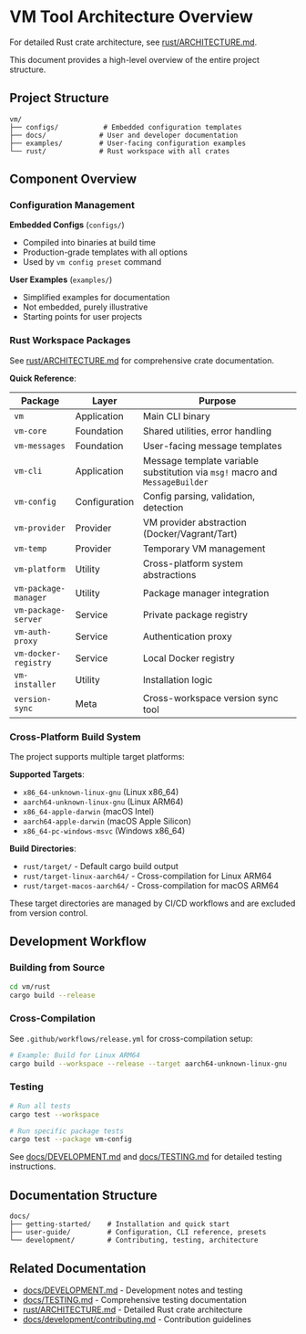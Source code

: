 # VM Tool Architecture Overview

For detailed Rust crate architecture, see [rust/ARCHITECTURE.md](../../rust/ARCHITECTURE.md).

This document provides a high-level overview of the entire project structure.

## Project Structure

```
vm/
├── configs/           # Embedded configuration templates
├── docs/             # User and developer documentation
├── examples/         # User-facing configuration examples
└── rust/             # Rust workspace with all crates
```

## Component Overview

### Configuration Management

**Embedded Configs** (`configs/`)
- Compiled into binaries at build time
- Production-grade templates with all options
- Used by `vm config preset` command

**User Examples** (`examples/`)
- Simplified examples for documentation
- Not embedded, purely illustrative
- Starting points for user projects

### Rust Workspace Packages

See [rust/ARCHITECTURE.md](../../rust/ARCHITECTURE.md) for comprehensive crate documentation.

**Quick Reference**:

| Package | Layer | Purpose |
|---------|-------|---------|
| `vm` | Application | Main CLI binary |
| `vm-core` | Foundation | Shared utilities, error handling |
| `vm-messages` | Foundation | User-facing message templates |
| `vm-cli` | Application | Message template variable substitution via `msg!` macro and `MessageBuilder` |
| `vm-config` | Configuration | Config parsing, validation, detection |
| `vm-provider` | Provider | VM provider abstraction (Docker/Vagrant/Tart) |
| `vm-temp` | Provider | Temporary VM management |
| `vm-platform` | Utility | Cross-platform system abstractions |
| `vm-package-manager` | Utility | Package manager integration |
| `vm-package-server` | Service | Private package registry |
| `vm-auth-proxy` | Service | Authentication proxy |
| `vm-docker-registry` | Service | Local Docker registry |
| `vm-installer` | Utility | Installation logic |
| `version-sync` | Meta | Cross-workspace version sync tool |

### Cross-Platform Build System

The project supports multiple target platforms:

**Supported Targets**:
- `x86_64-unknown-linux-gnu` (Linux x86_64)
- `aarch64-unknown-linux-gnu` (Linux ARM64)
- `x86_64-apple-darwin` (macOS Intel)
- `aarch64-apple-darwin` (macOS Apple Silicon)
- `x86_64-pc-windows-msvc` (Windows x86_64)

**Build Directories**:
- `rust/target/` - Default cargo build output
- `rust/target-linux-aarch64/` - Cross-compilation for Linux ARM64
- `rust/target-macos-aarch64/` - Cross-compilation for macOS ARM64

These target directories are managed by CI/CD workflows and are excluded from version control.

## Development Workflow

### Building from Source

```bash
cd vm/rust
cargo build --release
```

### Cross-Compilation

See `.github/workflows/release.yml` for cross-compilation setup:

```bash
# Example: Build for Linux ARM64
cargo build --workspace --release --target aarch64-unknown-linux-gnu
```

### Testing

```bash
# Run all tests
cargo test --workspace

# Run specific package tests
cargo test --package vm-config
```

See [docs/DEVELOPMENT.md](../DEVELOPMENT.md) and [docs/TESTING.md](../TESTING.md) for detailed testing instructions.

## Documentation Structure

```
docs/
├── getting-started/    # Installation and quick start
├── user-guide/         # Configuration, CLI reference, presets
└── development/        # Contributing, testing, architecture
```

## Related Documentation

- [docs/DEVELOPMENT.md](../DEVELOPMENT.md) - Development notes and testing
- [docs/TESTING.md](../TESTING.md) - Comprehensive testing documentation
- [rust/ARCHITECTURE.md](../../rust/ARCHITECTURE.md) - Detailed Rust crate architecture
- [docs/development/contributing.md](contributing.md) - Contribution guidelines